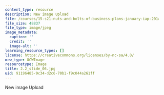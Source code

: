 ```yaml
---
content_type: resource
description: New image Upload
file: /courses/15-s21-nuts-and-bolts-of-business-plans-january-iap-2014/911964859c34d2c670b1f9c044a261ff_2.2_slide_06.jpg
file_size: 48837
file_type: image/jpeg
image_metadata:
  caption: ''
  credit: ''
  image-alt: ''
learning_resource_types: []
license: https://creativecommons.org/licenses/by-nc-sa/4.0/
ocw_type: OCWImage
resourcetype: Image
title: 2.2_slide_06.jpg
uid: 91196485-9c34-d2c6-70b1-f9c044a261ff
---
```

New image Upload